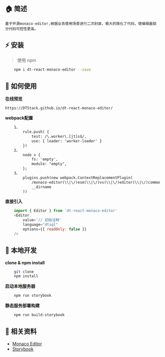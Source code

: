 ## :house: 简述
    基于开源monaco-editor,根据业务使用场景进行二次封装，极大的简化了代码，使编辑器部分代码可控性更高。
## :zap: 安装
> 使用 npm
```bash
    npm i dt-react-monaco-editor --save
```
## :book: 如何使用
**在线预览**

    https://DTStack.github.io/dt-react-monaco-editor/

**webpack配置**
```diff
    1、
        rule.push( {
            test: /\.worker\.[jt]s$/,
            use: { loader: 'worker-loader' }
        })
    2、
        node = {
            fs: 'empty',
            module: "empty",
        };
    3、
        plugins.push(new webpack.ContextReplacementPlugin(
            /monaco-editor(\\|\/)esm(\\|\/)vs(\\|\/)editor(\\|\/)common(\\|\/)services/,
            __dirname
        ))

```
**直接引入**
```js
    import { Editor } from 'dt-react-monaco-editor'
    <Editor
        value='// 初始注释'
        language="dtsql"
        options={{ readOnly: false }}
    />
```
## :wrench: 本地开发
**clone & npm install**
```bash
    git clone 
    npm install
```
**启动本地服务器**
```bash
    npm run storybook
```

**静态服务部署构建**
```bash
    npm run build-storybook
```

## :blue_book: 相关资料
* [Monaco Editor](https://microsoft.github.io/monaco-editor/)
* [Storybook](https://storybook.js.org/)




